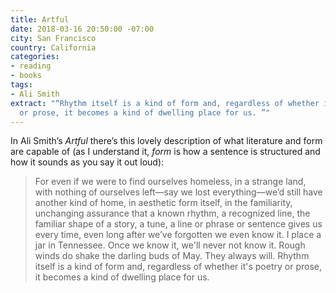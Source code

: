 ```yaml
---
title: Artful
date: 2018-03-16 20:50:00 -07:00
city: San Francisco
country: California
categories:
- reading
- books
tags:
- Ali Smith
extract: "“Rhythm itself is a kind of form and, regardless of whether it's poetry
  or prose, it becomes a kind of dwelling place for us. ”"
---
```


In Ali Smith’s *Artful* there’s this lovely description of what literature and form are capable of (as I understand it, *form* is how a sentence is structured and how it sounds as you say it out loud):

> For even if we were to find ourselves homeless, in a strange land, with nothing of ourselves left—say we lost everything—we’d still have another kind of home, in aesthetic form itself, in the familiarity, unchanging assurance that a known rhythm, a recognized line, the familiar shape of a story, a tune, a line or phrase or sentence gives us every time, even long after we’ve forgotten we even know it. I place a jar in Tennessee. Once we know it, we'll never not know it. Rough winds do shake the darling buds of May. They always will. Rhythm itself is a kind of form and, regardless of whether it's poetry or prose, it becomes a kind of dwelling place for us.

